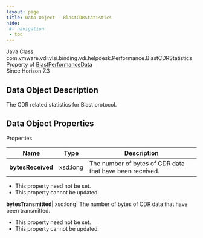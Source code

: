 ```yaml
---
layout: page
title: Data Object - BlastCDRStatistics
hide:
 #- navigation
 - toc
---
```






Java Class
    com.vmware.vdi.vlsi.binding.vdi.helpdesk.Performance.BlastCDRStatistics  
Property of
     [BlastPerformanceData](vdi.helpdesk.Performance.BlastPerformanceData.md#field_detail)  
Since 
    Horizon 7.3

## Data Object Description 

The CDR related statistics for Blast protocol. 

## Data Object Properties

Properties

Name |  Type |  Description   
---|---|---  
**bytesReceived**|  xsd:long|  The number of bytes of CDR data that have been received.   


* This property need not be set.
* This property cannot be updated.

  
**bytesTransmitted**|  xsd:long|  The number of bytes of CDR data that have been transmitted.   


* This property need not be set.
* This property cannot be updated.

  
  
  

  
  

